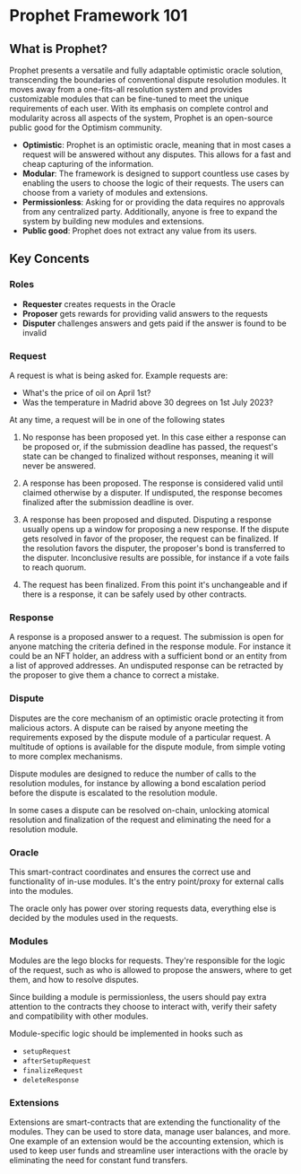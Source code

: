 # Prophet Framework 101

## What is Prophet?

Prophet presents a versatile and fully adaptable optimistic oracle solution, transcending the boundaries of conventional dispute resolution modules. It moves away from a one-fits-all resolution system and provides customizable modules that can be fine-tuned to meet the unique requirements of each user. With its emphasis on complete control and modularity across all aspects of the system, Prophet is an open-source public good for the Optimism community.

- **Optimistic**: Prophet is an optimistic oracle, meaning that in most cases a request will be answered without any disputes. This allows for a fast and cheap capturing of the information.
- **Modular**: The framework is designed to support countless use cases by enabling the users to choose the logic of their requests. The users can choose from a variety of modules and extensions.
- **Permissionless**: Asking for or providing the data requires no approvals from any centralized party. Additionally, anyone is free to expand the system by building new modules and extensions.
- **Public good**: Prophet does not extract any value from its users.

## Key Concents

### Roles

- **Requester** creates requests in the Oracle
- **Proposer** gets rewards for providing valid answers to the requests
- **Disputer** challenges answers and gets paid if the answer is found to be invalid

### Request

A request is what is being asked for. Example requests are:

- What's the price of oil on April 1st?
- Was the temperature in Madrid above 30 degrees on 1st July 2023?

At any time, a request will be in one of the following states

1. No response has been proposed yet. In this case either a response can be proposed or, if the submission deadline has passed, the request's state can be changed to finalized without responses, meaning it will never be answered.

2. A response has been proposed. The response is considered valid until claimed otherwise by a disputer. If undisputed, the response becomes finalized after the submission deadline is over.

3. A response has been proposed and disputed. Disputing a response usually opens up a window for proposing a new response. If the dispute gets resolved in favor of the proposer, the request can be finalized. If the resolution favors the disputer, the proposer's bond is transferred to the disputer. Inconclusive results are possible, for instance if a vote fails to reach quorum.

4. The request has been finalized. From this point it's unchangeable and if there is a response, it can be safely used by other contracts.

### Response

A response is a proposed answer to a request. The submission is open for anyone matching the criteria defined in the response module. For instance it could be an NFT holder, an address with a sufficient bond or an entity from a list of approved addresses. An undisputed response can be retracted by the proposer to give them a chance to correct a mistake.

### Dispute

Disputes are the core mechanism of an optimistic oracle protecting it from malicious actors. A dispute can be raised by anyone meeting the requirements exposed by the dispute module of a particular request. A multitude of options is available for the dispute module, from simple voting to more complex mechanisms.

Dispute modules are designed to reduce the number of calls to the resolution modules, for instance by allowing a bond escalation period before the dispute is escalated to the resolution module.

In some cases a dispute can be resolved on-chain, unlocking atomical resolution and finalization of the request and eliminating the need for a resolution module.

### Oracle

This smart-contract coordinates and ensures the correct use and functionality of in-use modules. It's the entry point/proxy for external calls into the modules.

The oracle only has power over storing requests data, everything else is decided by the modules used in the requests.

### Modules

Modules are the lego blocks for requests. They're responsible for the logic of the request, such as who is allowed to propose the answers, where to get them, and how to resolve disputes.

Since building a module is permissionless, the users should pay extra attention to the contracts they choose to interact with, verify their safety and compatibility with other modules.

Module-specific logic should be implemented in hooks such as
- `setupRequest`
- `afterSetupRequest`
- `finalizeRequest`
- `deleteResponse`

### Extensions

Extensions are smart-contracts that are extending the functionality of the modules. They can be used to store data, manage user balances, and more. One example of an extension would be the accounting extension, which is used to keep user funds and streamline user interactions with the oracle by eliminating the need for constant fund transfers.
